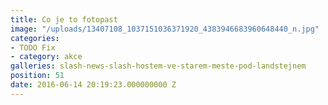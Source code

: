 ```yaml
---
title: Co je to fotopast
image: "/uploads/13407108_1037151036371920_4383946683960648440_n.jpg"
categories:
- TODO Fix
- category: akce
galleries: slash-news-slash-hostem-ve-starem-meste-pod-landstejnem
position: 51
date: 2016-06-14 20:19:23.000000000 Z
---
```


